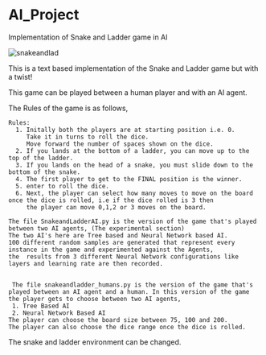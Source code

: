 # AI_Project
Implementation of Snake and Ladder game in AI


![snakeandlad](https://user-images.githubusercontent.com/13360635/205380027-186e29aa-8141-452b-9e30-08739d8e3e55.jpg)

This is a text based implementation of the Snake and Ladder game but with a twist!

This game can be played between a human player and with an AI agent.

The Rules of the game is as follows,

    Rules:
      1. Initally both the players are at starting position i.e. 0. 
         Take it in turns to roll the dice. 
         Move forward the number of spaces shown on the dice.
      2. If you lands at the bottom of a ladder, you can move up to the top of the ladder.
      3. If you lands on the head of a snake, you must slide down to the bottom of the snake.
      4. The first player to get to the FINAL position is the winner.
      5. enter to roll the dice.
      6. Next, the player can select how many moves to move on the board once the dice is rolled, i.e if the dice rolled is 3 then 
         the player can move 0,1,2 or 3 moves on the board.
         
    The file SnakeandLadderAI.py is the version of the game that's played between two AI agents, (The experimental section)
    The two AI's here are Tree based and Neural Network based AI.
    100 different random samples are generated that represent every instance in the game and experimented against the Agents,
    the  results from 3 different Neural Network configurations like layers and learning rate are then recorded.
    
  
     The file snakeandladder_humans.py is the version of the game that's played between an AI agent and a human. In this version of the game the player gets to choose between two AI agents,
     1. Tree Based AI
     2. Neural Network Based AI
    The player can choose the board size between 75, 100 and 200. 
    The player can also choose the dice range once the dice is rolled.
  
  The snake and ladder environment can be changed.
